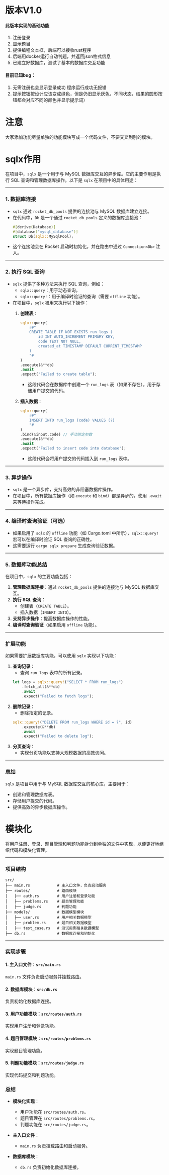 # 版本V1.0
#### 此版本实现的基础功能
1. 注册登录
2. 显示题目
3. 提供编程文本框，后端可以接收rust程序
4. 后端用docker运行自动判题，并返回json格式信息
5. 已建立好数据库，测试了基本的数据库交互功能
#### 目前已知bug：
1. 无需注册也会显示登录成功
程序运行成功无报错
2. 提示按钮按设计应该变成绿色，但是仍旧显示灰色，不同状态，结果的圆形按钮都会对应不同的颜色并显示提示词）

# 注意
大家添加功能尽量单独的功能模块写成一个代码文件，不要交叉到别的模块。

# sqlx作用
在项目中，`sqlx` 是一个用于与 MySQL 数据库交互的异步库。它的主要作用是执行 SQL 查询和管理数据库操作。以下是 `sqlx` 在项目中的具体用途：

---

### **1. 数据库连接**
- `sqlx` 通过 `rocket_db_pools` 提供的连接池与 MySQL 数据库建立连接。
- 在代码中，`Db` 是一个通过 `rocket_db_pools` 定义的数据库连接池：
  ```rust
  #[derive(Database)]
  #[database("mysql_database")]
  struct Db(sqlx::MySqlPool);
  ```
- 这个连接池会在 Rocket 启动时初始化，并在路由中通过 `Connection<Db>` 注入。

---

### **2. 执行 SQL 查询**
- `sqlx` 提供了多种方法来执行 SQL 查询，例如：
  - `sqlx::query`：用于动态查询。
  - `sqlx::query!`：用于编译时验证的查询（需要 `offline` 功能）。
- 在项目中，`sqlx` 被用来执行以下操作：
  1. **创建表**：
     ```rust
     sqlx::query(
         r#"
         CREATE TABLE IF NOT EXISTS run_logs (
             id INT AUTO_INCREMENT PRIMARY KEY,
             code TEXT NOT NULL,
             created_at TIMESTAMP DEFAULT CURRENT_TIMESTAMP
         )
         "#
     )
     .execute(&**db)
     .await
     .expect("Failed to create table");
     ```
     - 这段代码会在数据库中创建一个 `run_logs` 表（如果不存在），用于存储用户提交的代码。

  2. **插入数据**：
     ```rust
     sqlx::query(
         r#"
         INSERT INTO run_logs (code) VALUES (?)
         "#
     )
     .bind(&input.code) // 手动绑定参数
     .execute(&**db)
     .await
     .expect("Failed to insert code into database");
     ```
     - 这段代码会将用户提交的代码插入到 `run_logs` 表中。

---

### **3. 异步操作**
- `sqlx` 是一个异步库，支持高效的非阻塞数据库操作。
- 在项目中，所有数据库操作（如 `execute` 和 `bind`）都是异步的，使用 `.await` 来等待操作完成。

---

### **4. 编译时查询验证（可选）**
- 如果启用了 `sqlx` 的 `offline` 功能（如 Cargo.toml 中所示），`sqlx::query!` 宏可以在编译时验证 SQL 查询的正确性。
- 这需要运行 `cargo sqlx prepare` 生成查询验证数据。

---

### **5. 数据库功能总结**
在项目中，`sqlx` 的主要功能包括：
1. **管理数据库连接**：通过 `rocket_db_pools` 提供的连接池与 MySQL 数据库交互。
2. **执行 SQL 查询**：
   - 创建表（`CREATE TABLE`）。
   - 插入数据（`INSERT INTO`）。
3. **支持异步操作**：提高数据库操作的性能。
4. **编译时查询验证**（如果启用 `offline` 功能）。

---

### **扩展功能**
如果需要扩展数据库功能，可以使用 `sqlx` 实现以下功能：
1. **查询记录**：
   - 查询 `run_logs` 表中的所有记录。
   ```rust
   let logs = sqlx::query!("SELECT * FROM run_logs")
       .fetch_all(&**db)
       .await
       .expect("Failed to fetch logs");
   ```
2. **删除记录**：
   - 删除指定的记录。
   ```rust
   sqlx::query!("DELETE FROM run_logs WHERE id = ?", id)
       .execute(&**db)
       .await
       .expect("Failed to delete log");
   ```
3. **分页查询**：
   - 实现分页功能以支持大规模数据的高效访问。

---

### **总结**
`sqlx` 是项目中用于与 MySQL 数据库交互的核心库，主要用于：
- 创建和管理数据库表。
- 存储用户提交的代码。
- 提供高效的异步数据库操作。



# 模块化
将用户注册、登录、题目管理和判题功能拆分到单独的文件中实现，以便更好地组织代码和模块化管理。

---

### **项目结构**
```plaintext
src/
├── main.rs            # 主入口文件，负责启动服务
├── routes/            # 路由模块
│   ├── auth.rs        # 用户注册和登录功能
│   ├── problems.rs    # 题目管理功能
│   ├── judge.rs       # 判题功能
├── models/            # 数据模型模块
│   ├── user.rs        # 用户相关数据模型
│   ├── problem.rs     # 题目相关数据模型
│   ├── test_case.rs   # 测试用例相关数据模型
├── db.rs              # 数据库连接和初始化
```

---

### **实现步骤**

#### **1. 主入口文件：`src/main.rs`**
`main.rs` 文件负责启动服务并挂载路由。



#### **2. 数据库模块：`src/db.rs`**
负责初始化数据库连接。



#### **3. 用户功能模块：`src/routes/auth.rs`**
实现用户注册和登录功能。


#### **4. 题目管理模块：`src/routes/problems.rs`**
实现题目管理功能。



#### **5. 判题功能模块：`src/routes/judge.rs`**
实现代码提交和判题功能。



### **总结**
- **模块化实现**：
  - 用户功能在 `src/routes/auth.rs`。
  - 题目管理在 `src/routes/problems.rs`。
  - 判题功能在 `src/routes/judge.rs`。

- **主入口文件**：
  - `main.rs` 负责挂载路由和启动服务。

- **数据库模块**：
  - `db.rs` 负责初始化数据库连接。


